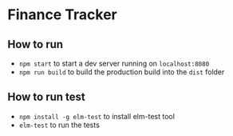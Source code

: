 # Finance Tracker

## How to run
- `npm start` to start a dev server running on `localhost:8080`
- `npm run build` to build the production build into the `dist` folder

## How to run test
- `npm install -g elm-test` to install elm-test tool
- `elm-test` to run the tests
